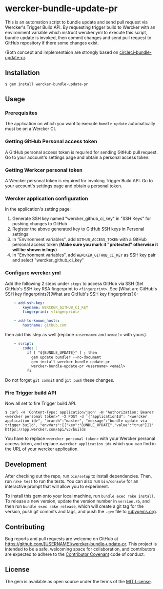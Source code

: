 # wercker-bundle-update-pr

This is an automation script to bundle update and send pull request via Wercker's Trigger Build API. By requesting trigger build to Wercker with an environment variable which instruct wercker.yml to execute this script, bundle update is invoked, then commit changes and send pull request to GitHub repository if there some changes exist.

(Both concept and implementaion are strongly based on [circleci-bundle-update-pr](https://github.com/masutaka/circleci-bundle-update-pr).

## Installation

``` text
$ gem install wercker-bundle-update-pr
```

## Usage

### Prerequisites

The application on which you want to execute `bundle update` automatically must be on a Wercker CI.

### Getting GitHub Personal access token

A GitHub personal access token is required for sending GitHub pull request. Go to your account's settings page and obtain a personal access token.

### Getting Werkcer personal token

A Wercker personal token is required for invoking Trigger Build API. Go to your account's settings page and obtain a personal token.

### Wercker application configuration

In the application's setting page:

1. Generate SSH key named "wercker_github_ci_key" in "SSH Keys" for pushing changes to GitHub
1. Register the above generated key to GitHub SSH keys in Personal settings
1. In "Environment variables", add `GITHUB_ACCESS_TOKEN` with a GitHub personal access token (**Make sure you mark it "protected" otherwise it will be shown in logs**)
1. In "Environment variables", add `WERCKER_GITHUB_CI_KEY` as SSH key pair and select "wercker_github_ci_key"

### Configure wercker.yml

Add the following 2 steps under `steps` to access GitHub via SSH (Set GitHub's SSH key RSA fingerprint to `<fingerprint>`. See [What are GitHub's SSH key fingerprints?](What are GitHub's SSH key fingerprints?)):

```yaml
    - add-ssh-key:
        keyname: WERCKER_GITHUB_CI_KEY
        fingerprint: <fingerprint>

    - add-to-known_hosts:
        hostname: github.com
```

then add this step as well (replace `<username>` and `<email>` with yours).

``` yaml
    - script:
        code: |
          if [ "${BUNDLE_UPDATE}" ] ; then
            gem update bundler --no-document
            gem install wercker-bundle-update-pr
            wercker-bundle-update-pr <username> <email>
          fi
```

Do not forget `git commit` and `git push` these changes.

### Fire Trigger build API

Now all set to fire Trigger build API.

``` text
$ curl -H 'Content-Type: application/json' -H "Authorization: Bearer <wercker personal token>" -X POST -d '{"applicationId": "<wercker application id>", "branch":"master", "message":"bundle update via trigger build", "envVars":[{"key":"BUNDLE_UPDATE","value":"true"}]}' https://app.wercker.com/api/v3/builds
```

You have to replace `<wercker personal token>` with your Wercker personal access token, and replace `<wercker application id>` which you can find in the URL of your wercker application.

## Development

After checking out the repo, run `bin/setup` to install dependencies. Then, run `rake test` to run the tests. You can also run `bin/console` for an interactive prompt that will allow you to experiment.

To install this gem onto your local machine, run `bundle exec rake install`. To release a new version, update the version number in `version.rb`, and then run `bundle exec rake release`, which will create a git tag for the version, push git commits and tags, and push the `.gem` file to [rubygems.org](https://rubygems.org).

## Contributing

Bug reports and pull requests are welcome on GitHub at https://github.com/[USERNAME]/wercker-bundle-update-pr. This project is intended to be a safe, welcoming space for collaboration, and contributors are expected to adhere to the [Contributor Covenant](http://contributor-covenant.org) code of conduct.


## License

The gem is available as open source under the terms of the [MIT License](http://opensource.org/licenses/MIT).
